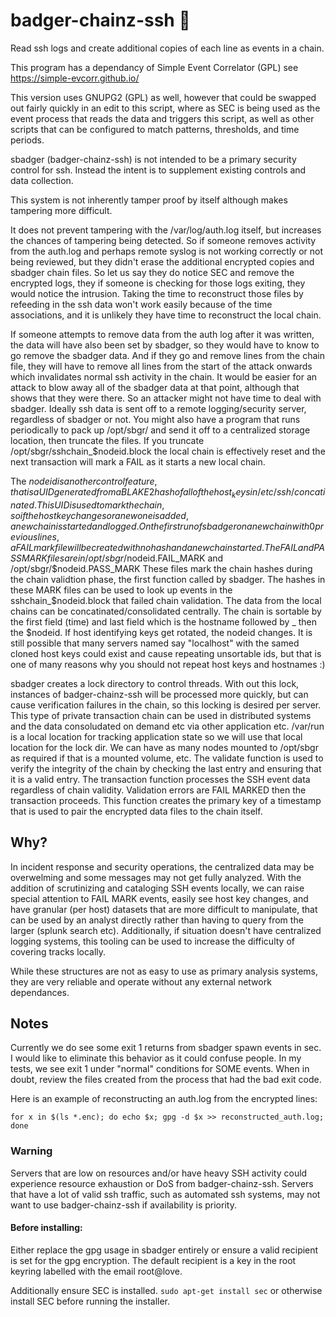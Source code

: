# badger-chainz-ssh 🦡
Read ssh logs and create additional copies of each line as events in a chain.


 This program has a dependancy of Simple Event Correlator (GPL)
 see https://simple-evcorr.github.io/
 
 This version uses GNUPG2 (GPL) as well, however that could be swapped out fairly
 quickly in an edit to this script, where as SEC is being used as the event
 process that reads the data and triggers this script, as well as other
 scripts that can be configured to match patterns, thresholds, and time periods.
 
 sbadger (badger-chainz-ssh) is not intended to be a primary security control for ssh.
 Instead the intent is to supplement existing controls and data collection.
 
 This system is not inherently tamper proof by itself although makes tampering more difficult.
 
 It does not prevent tampering with the /var/log/auth.log itself, but increases the chances of tampering
 being detected. So if someone removes activity from the auth.log and perhaps remote syslog
 is not working correctly or not being reviewed, but they didn't erase the additional encrypted copies
 and sbadger chain files. So let us say they do notice SEC and remove the encrypted logs,
 they if someone is checking for those logs exiting, they would notice the intrusion.
 Taking the time to reconstruct those files by refeeding in the ssh data won't
 work easily because of the time associations, and it is unlikely they have
 time to reconstruct the local chain.


 If someone attempts to remove data from the auth log after it was written,
 the data will have also been set by sbadger, so they would have to know to go
 remove the sbadger data. And if they go and remove lines from the chain file,
 they will have to remove all lines from the start of the attack onwards
 which invalidates normal ssh activity in the chain. It would be easier for
 an attack to blow away all of the sbadger data at that point, although that
 shows that they were there. So an attacker might not have time to deal with
 sbadger. Ideally ssh data is sent off to a remote logging/security server,
 regardless of sbadger or not. You might also have a program that runs
 periodically to pack up /opt/sbgr/ and send it off to a centralized
 storage location, then truncate the files. If you truncate /opt/sbgr/sshchain_$nodeid.block
 the local chain is effectively reset and the next transaction will mark a FAIL as it
 starts a new local chain.


 The $nodeid is another control feature, that is a UID generated from a BLAKE2 hash
 of all of the host_keys in /etc/ssh/ concatinated. This UID is used to mark the
 chain, so if the hostkey changes or a new one is added, a new chain is started and logged.
 On the first run of sbadger on a new chain with 0 previous lines, a FAIL mark
 file will be created with no hash and a new chain started.
 The FAIL and PASS MARK files are in /opt/sbgr/$nodeid.FAIL_MARK and /opt/sbgr/$nodeid.PASS_MARK
 These files mark the chain hashes during the chain validtion phase, the first
 function called by sbadger. The hashes in these MARK files can be used to
 look up events in the sshchain_$nodeid.block that failed chain validation.
 The data from the local chains can be concatinated/consolidated centrally.
 The chain is sortable by the first field (time) and last field which is the hostname followed by _
 then the $nodeid. If host identifying keys get
 rotated, the nodeid changes. It is still possible that many servers
 named say "localhost" with the samed cloned host keys could exist
 and cause repeating unsortable ids, but that is one of many reasons
 why you should not repeat host keys and hostnames :)
 
 
 sbadger creates a lock directory to control threads.
 With out this lock, instances of badger-chainz-ssh will
 be processed more quickly, but can cause
 verification failures in the chain, so this locking
 is desired per server. This type of private transaction
 chain can be used in distributed systems and the data
 consoludated on demand etc via other application etc.
 /var/run is a local location for tracking application state
 so we will use that local location for the lock dir.
 We can have as many nodes mounted to /opt/sbgr as
 required if that is a mounted volume, etc.
 The validate function is used to verify the integrity of the chain by checking the last entry
 and ensuring that it is a valid entry.
 The transaction function processes the SSH event data regardless of chain validity. Validation errors are FAIL MARKED then the transaction proceeds.
 This function creates the primary key of a timestamp
 that is used to pair the encrypted data files to
 the chain itself. 


## Why?

In incident response and security operations, the centralized data may be overwelming and some messages may not get fully analyzed.
With the addition of scrutinizing and cataloging SSH events locally, we can raise special attention to FAIL MARK events, easily see host key changes,
and have granular (per host) datasets that are more difficult to manipulate, that can be used by an analyst directly rather than having to query from the larger (splunk search etc).
Additionally, if situation doesn't have centralized logging systems, this tooling can be used to increase the difficulty of covering tracks locally.


While these structures are not as easy to use as primary analysis systems, they are very reliable and operate without any external network dependances.


## Notes

Currently we do see some exit 1 returns from sbadger spawn events in sec. I would like to eliminate this behavior as it could confuse people.
In my tests, we see exit 1 under "normal" conditions for SOME events. When in doubt, review the files created from the process that had the bad exit code.

Here is an example of reconstructing an auth.log from the encrypted lines:
```
for x in $(ls *.enc); do echo $x; gpg -d $x >> reconstructed_auth.log; done
```
### Warning

Servers that are low on resources and/or have heavy SSH activity could experience resource exhaustion or DoS from badger-chainz-ssh.
Servers that have a lot of valid ssh traffic, such as automated ssh systems, may not want to use badger-chainz-ssh if availability is priority.

#### Before installing:

Either replace the gpg usage in sbadger entirely or ensure a valid recipient is set for the gpg encryption. The default recipient is a key in the root keyring labelled with the email root@love. 

Additionally ensure SEC is installed. `sudo apt-get install sec` or otherwise install SEC before running the installer.
